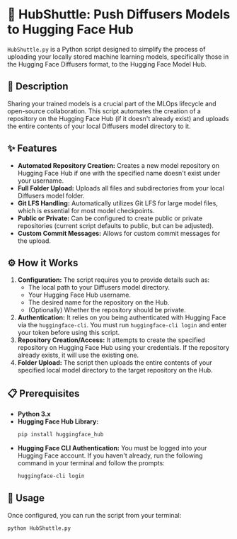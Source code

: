 # 🚀 HubShuttle: Push Diffusers Models to Hugging Face Hub

`HubShuttle.py` is a Python script designed to simplify the process of uploading your locally stored machine learning models, specifically those in the Hugging Face Diffusers format, to the Hugging Face Model Hub.

## 📜 Description

Sharing your trained models is a crucial part of the MLOps lifecycle and open-source collaboration. This script automates the creation of a repository on the Hugging Face Hub (if it doesn't already exist) and uploads the entire contents of your local Diffusers model directory to it.

## ✨ Features

*   **Automated Repository Creation:** Creates a new model repository on Hugging Face Hub if one with the specified name doesn't exist under your username.
*   **Full Folder Upload:** Uploads all files and subdirectories from your local Diffusers model folder.
*   **Git LFS Handling:** Automatically utilizes Git LFS for large model files, which is essential for most model checkpoints.
*   **Public or Private:** Can be configured to create public or private repositories (current script defaults to public, but can be adjusted).
*   **Custom Commit Messages:** Allows for custom commit messages for the upload.

## ⚙️ How it Works

1.  **Configuration:** The script requires you to provide details such as:
    *   The local path to your Diffusers model directory.
    *   Your Hugging Face Hub username.
    *   The desired name for the repository on the Hub.
    *   (Optionally) Whether the repository should be private.
2.  **Authentication:** It relies on you being authenticated with Hugging Face via the `huggingface-cli`. You must run `huggingface-cli login` and enter your token before using this script.
3.  **Repository Creation/Access:** It attempts to create the specified repository on Hugging Face Hub using your credentials. If the repository already exists, it will use the existing one.
4.  **Folder Upload:** The script then uploads the entire contents of your specified local model directory to the target repository on the Hub.

## 📋 Prerequisites

*   **Python 3.x**
*   **Hugging Face Hub Library:**
    ```bash
    pip install huggingface_hub
    ```
*   **Hugging Face CLI Authentication:** You must be logged into your Hugging Face account. If you haven't already, run the following command in your terminal and follow the prompts:
    ```bash
    huggingface-cli login
    ```

## 🚀 Usage

Once configured, you can run the script from your terminal:

```bash
python HubShuttle.py
